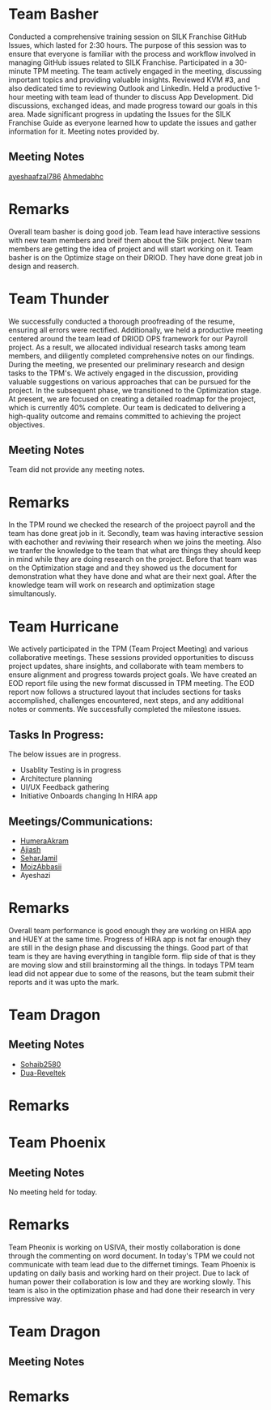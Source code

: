 # Team Basher
Conducted a comprehensive training session on SILK Franchise GitHub Issues, which lasted for 2:30 hours. The purpose of this session was to ensure that everyone is familiar with the process and workflow involved in managing GitHub issues related to SILK Franchise.
Participated in a 30-minute TPM meeting. The team actively engaged in the meeting, discussing important topics and providing valuable insights.
Reviewed KVM #3, and also dedicated time to reviewing Outlook and LinkedIn.
Held a productive 1-hour meeting with team lead of thunder to discuss App Development. Did discussions, exchanged ideas, and made progress toward our goals in this area.
Made significant progress in updating the Issues for the SILK Franchise Guide as everyone learned how to update the issues and gather information for it.
Meeting notes provided by.
## Meeting Notes
[ayeshaafzal786](https://github.com/ayeshaafzal786/basher-traning-session1/blob/main/README.md)
[Ahmedabhc](https://github.com/Ahmedabhc/EOD/blob/4807bd154e9096fce20663d7ba2317d50a2e0b02/README.md)
# Remarks 
Overall team basher is doing good job. Team lead have interactive sessions with new team members and breif them about the Silk project. New team members are getting the idea of project and will start working on it. Team basher is on the Optimize stage on their DRIOD. They have done great job in design and reaserch.
# Team Thunder
We successfully conducted a thorough proofreading of the resume, ensuring all errors were rectified. Additionally, we held a productive meeting centered around the team lead of DRIOD OPS framework for our Payroll project. As a result, we allocated individual research tasks among team members, and diligently completed comprehensive notes on our findings.
During the meeting, we presented our preliminary research and design tasks to the TPM's.
We actively engaged in the discussion, providing valuable suggestions on various approaches that can be pursued for the project. In the subsequent phase, we transitioned to the Optimization stage. At present, we are focused on creating a detailed roadmap for the project, which is currently 40% complete. Our team is dedicated to delivering a high-quality outcome and remains committed to achieving the project objectives.
## Meeting Notes
Team did not provide any meeting notes.
# Remarks
In the TPM round we checked the research of the projoect payroll and the team has done great job in it. Secondly, team was having interactive session with eachother and reviwing their research when we joins the meeting. Also we tranfer the knowledge to the team that what are things they should keep in mind while they are doing research on the project. Before that team was on the Optimization stage and and they showed us the document for demonstration what they have done and what are their next goal. After the knowledge team will work on research and optimization stage simultanously.
# Team Hurricane
We actively participated in the TPM (Team Project Meeting) and various collaborative meetings. These sessions provided opportunities to discuss project updates, share insights, and collaborate with team members to ensure alignment and progress towards project goals. We have created an EOD report file using the new format discussed in TPM meeting. The EOD report now follows a structured layout that includes sections for tasks accomplished, challenges encountered, next steps, and any additional notes or comments. We successfully completed the milestone issues.
## Tasks In Progress:
The below issues are in progress.
- Usablity Testing is in progress
- Architecture planning
- UI/UX Feedback gathering
- Initiative Onboards changing In HIRA app
## Meetings/Communications:
- [HumeraAkram](https://github.com/FocusChef/Hira/blob/main/Meeting%20Notes/01-06-2023.md)
- [Ajiash](https://github.com/Oktopods/Hurricane/blob/main/EOD%20Reports/Meeting%20Notes%20Format.md)
- [SeharJamil](https://github.com/Oktopods/Hurricane/blob/main/EOD%20Reports/Meeting%20Notes%20Format.md)
- [MoizAbbasii](https://github.com/Oktopods/Hurricane/blob/dd70de97191ed5bba618d2a78fc8369f02cf44e9/meeting%20notes/Moiz.md)
- Ayeshazi 
# Remarks 
 Overall team performance is good enough they are working on HIRA app and HUEY at the same time. Progress of HIRA app is not far enough they are still in the design phase and discussing the things. Good part of that team is they are having everything in tangible form. flip side of that is they are moving slow and still brainstorming all the things. In todays TPM team lead did not appear due to some of the reasons, but the team submit their reports and it was upto the mark.
 # Team Dragon
## Meeting Notes
- [Sohaib2580](https://github.com/Oktopods/Dragon/blob/4eff03af2f3940d17aca4f2d3783e5fd86a74a35/Meeting%20Notes/Notes%2001-06-2023.md)
- [Dua-Reveltek](https://github.com/Oktopods/Dragon/blob/0e3536dd47f65f59e56d4d18377970208c051ecf/Meeting%20Notes/1-6-2023%20Meeting%20Notes.md)
# Remarks
# Team Phoenix
## Meeting Notes
No meeting held for today.
# Remarks
Team Pheonix is working on USIVA, their mostly collaboration is done through the commenting on word document. In today's TPM we could not communicate with team lead due to the differnet timings. Team Phoenix is updating on daily basis and working hard on their project. Due to lack of human power their collaboration is low and they are working slowly. This team is also in the optimization phase and had done their research in very impressive way.
# Team Dragon
## Meeting Notes
# Remarks
 
